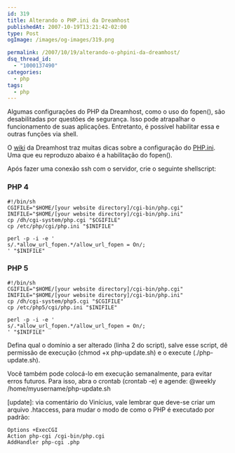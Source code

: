 ```yaml
---
id: 319
title: Alterando o PHP.ini da Dreamhost
publishedAt: 2007-10-19T13:21:42-02:00
type: Post
ogImage: /images/og-images/319.png

permalink: /2007/10/19/alterando-o-phpini-da-dreamhost/
dsq_thread_id:
  - "1000137490"
categories:
  - php
tags:
  - php
---
```

Algumas configurações do PHP da Dreamhost, como o uso do fopen(), são desabilitadas por questões de segurança. Isso pode atrapalhar o funcionamento de suas aplicações. Entretanto, é possível habilitar essa e outras funções via shell.

O [wiki](http://wiki.dreamhost.com) da Dreamhost traz muitas dicas sobre a configuração do [PHP.ini](http://wiki.dreamhost.com/index.php/PHP.ini). Uma que eu reproduzo abaixo é a habilitação do fopen().

Após fazer uma conexão ssh com o servidor, crie o seguinte shellscript:

### PHP 4

```shell
#!/bin/sh
CGIFILE="$HOME/[your website directory]/cgi-bin/php.cgi"
INIFILE="$HOME/[your website directory]/cgi-bin/php.ini"
cp /dh/cgi-system/php.cgi "$CGIFILE"
cp /etc/php/cgi/php.ini "$INIFILE"

perl -p -i -e '
s/.*allow_url_fopen.*/allow_url_fopen = On/;
' "$INIFILE"
```

### PHP 5

```shell
#!/bin/sh
CGIFILE="$HOME/[your website directory]/cgi-bin/php.cgi"
INIFILE="$HOME/[your website directory]/cgi-bin/php.ini"
cp /dh/cgi-system/php5.cgi "$CGIFILE"
cp /etc/php5/cgi/php.ini "$INIFILE"

perl -p -i -e '
s/.*allow_url_fopen.*/allow_url_fopen = On/;
' "$INIFILE"
```

Defina qual o domínio a ser alterado (linha 2 do script), salve esse script, dê permissão de execução (chmod +x php-update.sh) e o execute (./php-update.sh).

Você também pode colocá-lo em execução semanalmente, para evitar erros futuros. Para isso, abra o crontab (crontab -e) e agende: @weekly /home/myusername/php-update.sh

[update]: via comentário do Vinícius, vale lembrar que deve-se criar um arquivo .htaccess, para mudar o modo de como o PHP é executado por padrão:

```
Options +ExecCGI
Action php-cgi /cgi-bin/php.cgi
AddHandler php-cgi .php
```
